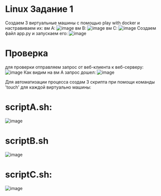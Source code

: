 # Linux Задание 1
Создаем 3 виртуальные машины с помощью play with docker и настравиваем их:
вм А:
![image](https://github.com/celjon/linux1/assets/134550766/f9428889-2792-4ac2-bc5a-c4de6a32e4ae)
вм В:
![image](https://github.com/celjon/linux1/assets/134550766/a9174315-9137-4320-aeac-ee498ce7d985)
вм С:
![image](https://github.com/celjon/linux1/assets/134550766/434b2401-b785-428b-ae02-28b1b0ed75ed)
Создаем файл app.py и запускаем его:
![image](https://github.com/celjon/linux1/assets/134550766/92031f97-3e92-413e-abbc-a6052f64d473)
# Проверка
для проверки отправляем запрос от веб-клиента к веб-серверу:
![image](https://github.com/celjon/linux1/assets/134550766/2cd694bd-d21e-4496-a8e2-c5907b8a5d93)
Как видим на вм А запрос дошел:
![image](https://github.com/celjon/linux1/assets/134550766/ed132978-1196-41e5-bb02-7dfe290bd5f1)

Для автоматизации процесса создам 3 скрипта при помощи команды 'touch' для каждой виртуально машины:
# scriptА.sh:
![image](https://github.com/celjon/linux1/assets/134550766/7ddeb930-9b30-4937-849c-75e54ee2501f)
# scriptB.sh
![image](https://github.com/celjon/linux1/assets/134550766/3e8b6213-57fe-463a-b18c-aa026832fe79)
# scriptC.sh:
![image](https://github.com/celjon/linux1/assets/134550766/dae56fe3-69b6-479e-a25d-f06b0e7cc6a6)
